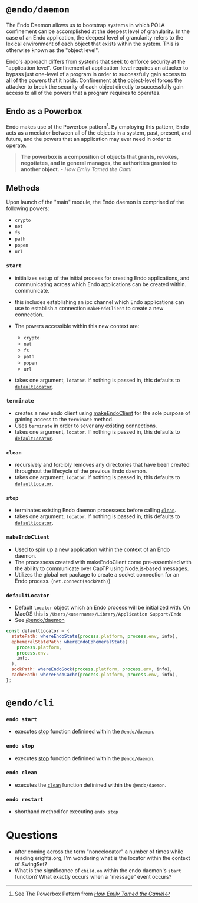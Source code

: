# `@endo/daemon`

The Endo Daemon allows us to bootstrap systems in which POLA confinement can be accomplished at the deepest level of granularity. In the case of an Endo application, the deepest level of granularity refers to the lexical environment of each object that exists within the system. This is otherwise known as the "object level".

Endo's approach differs from systems that seek to enforce security at the "application level". Confinement at application-level requires an attacker to bypass just one-level of a program in order to successfully gain access to all of the powers that it holds. Confinement at the object-level forces the attacker to break the security of each object directly to successfully gain access to all of the powers that a program requires to operates.

## Endo as a Powerbox

Endo makes use of the Powerbox pattern[^1]. By employing this pattern, Endo acts as a mediator between all of the objects in a system, past, present, and future, and the powers that an application may ever need in order to operate.

> **The powerbox is a composition of objects that grants, revokes, negotiates, and in general manages, the authorities granted to another object.** - _How Emily Tamed the Caml_

## Methods

Upon launch of the "main" module, the Endo daemon is comprised of the following powers:

- `crypto`
- `net`
- `fs`
- `path`
- `popen`
- `url`

### `start`

- initializes setup of the initial process for creating Endo applications, and communicating across
  which Endo applications can be created within. communicate.
- this includes establishing an ipc channel which Endo applications can use to establish a connection
  `makeEndoClient` to create a new connection.
- The powers accessible within this new context are:

  - `crypto`
  - `net`
  - `fs`
  - `path`
  - `popen`
  - `url`

- takes one argument, `locator`. If nothing is passed in, this defaults to [`defaultLocator`](#defaultlocator).

### `terminate`

- creates a new endo client using [makeEndoClient](#makeendoclient) for the sole purpose of gaining access to the `terminate` method.
- Uses `terminate` in order to sever any existing connections.
- takes one argument, `locator`. If nothing is passed in, this defaults to [`defaultLocator`](#defaultlocator).

### `clean`

- recursively and forcibly removes any directories that have been created throughout the lifecycle of the previous Endo daemon.
- takes one argument, `locator`. If nothing is passed in, this defaults to [`defaultLocator`](#defaultlocator).

### `stop`

- terminates existing Endo daemon processess before calling [`clean`](#clean).
- takes one argument, `locator`. If nothing is passed in, this defaults to [`defaultLocator`](#defaultlocator).

### `makeEndoClient`

- Used to spin up a new application within the context of an Endo daemon.
- The processess created with makeEndoClient come pre-assembled with the ability to communicate over CapTP using Node.js-based messages.
- Utilizes the global `net` package to create a socket connection for an Endo process. (`net.connect(sockPath)`)

### `defaultLocator`

- Default `locator` object which an Endo process will be initialized with. On MacOS this is `/Users/<username>/Library/Application Support/Endo`
- See [@endo/daemon](https://github.com/endojs/endo/blob/master/packages/daemon/index.js#L26)

```js
const defaultLocator = {
  statePath: whereEndoState(process.platform, process.env, info),
  ephemeralStatePath: whereEndoEphemeralState(
    process.platform,
    process.env,
    info,
  ),
  sockPath: whereEndoSock(process.platform, process.env, info),
  cachePath: whereEndoCache(process.platform, process.env, info),
};
```

# `@endo/cli`

### `endo start`

- executes [stop](#start) function definined within the `@endo/daemon`.

### `endo stop`

- executes [stop](#stop) function definined within the `@endo/daemon`.

### `endo clean`

- executes the [`clean`](#clean) function definined within the `@endo/daemon`.

### `endo restart`

- shorthand method for executing `endo stop`

# Questions

- after coming across the term "noncelocator" a number of times while reading erights.org, I'm wondering what is the locator within the context of SwingSet?
- What is the significance of `child.on` within the endo daemon's `start` function? What exactly occurs when a “message” event occurs?

[^1]: See The Powerbox Pattern from _[How Emily Tamed the Camel](https://www.hpl.hp.com/techreports/2006/HPL-2006-116.html)_
